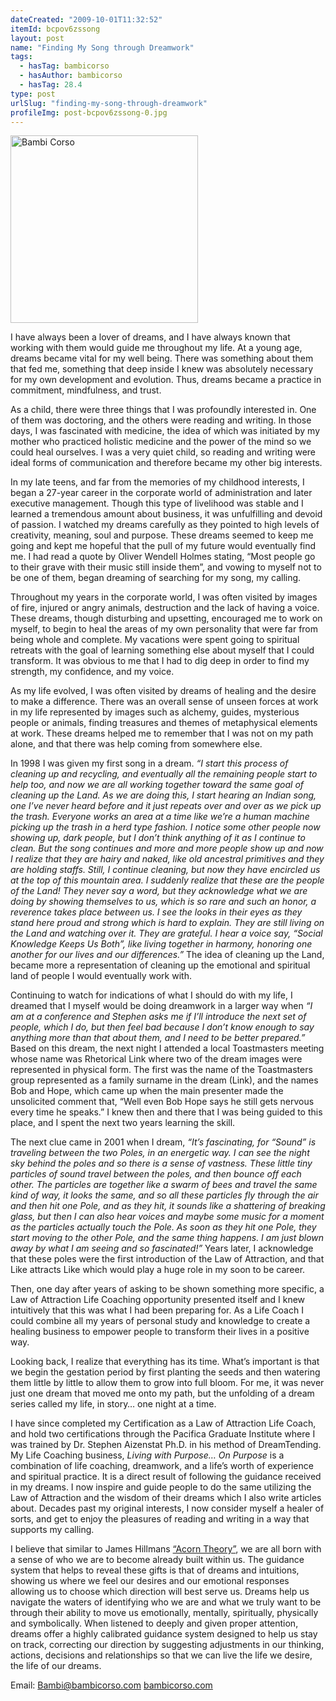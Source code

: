 ```yaml
---
dateCreated: "2009-10-01T11:32:52"
itemId: bcpov6zssong
layout: post
name: "Finding My Song through Dreamwork"
tags:
  - hasTag: bambicorso
  - hasAuthor: bambicorso
  - hasTag: 28.4
type: post
urlSlug: "finding-my-song-through-dreamwork"
profileImg: post-bcpov6zssong-0.jpg
---
```


<img src="../images/post-bcpov6zssong-0.jpg" width="300" height="auto" alt="Bambi Corso"/>

I have always been a lover of dreams, and I have always known that working with them would guide me throughout my life. At a young age, dreams became vital for my well being.  There was something about them that fed me, something that deep inside I knew was absolutely necessary for my own development and evolution. Thus, dreams became a practice in commitment, mindfulness, and trust.

As a child, there were three things that I was profoundly interested in. One of them was doctoring, and the others were reading and writing. In those days, I was fascinated with medicine, the idea of which was initiated by my mother who practiced holistic medicine and the power of the mind so we could heal ourselves. I was a very quiet child, so reading and writing were ideal forms of communication and therefore became my other big interests.

In my late teens, and far from the memories of my childhood interests, I began a 27-year career in the corporate world of administration and later executive management. Though this type of livelihood was stable and I learned a tremendous amount about business, it was unfulfilling and devoid of passion. I watched my dreams carefully as they pointed to high levels of creativity, meaning, soul and purpose. These dreams seemed to keep me going and kept me hopeful that the pull of my future would eventually find me. I had read a quote by Oliver Wendell Holmes stating, “Most people go to their grave with their music still inside them”, and vowing to myself not to be one of them, began dreaming of searching for my song, my calling.

Throughout my years in the corporate world, I was often visited by images of fire, injured or angry animals, destruction and the lack of having a voice. These dreams, though disturbing and upsetting, encouraged me to work on myself, to begin to heal the areas of my own personality that were far from being whole and complete. My vacations were spent going to spiritual retreats with the goal of learning something else about myself that I could transform. It was obvious to me that I had to dig deep in order to find my strength, my confidence, and my voice.

As my life evolved, I was often visited by dreams of healing and the desire to make a difference. There was an overall sense of unseen forces at work in my life represented by images such as alchemy, guides, mysterious people or animals, finding treasures and themes of metaphysical elements at work. These dreams helped me to remember that I was not on my path alone, and that there was help coming from somewhere else.

In 1998 I was given my first song in a dream. *“I start this process of cleaning up and recycling, and eventually all the remaining people start to help too, and now we are all working together toward the same goal of cleaning up the Land. As we are doing this, I start hearing an Indian song, one I’ve never heard before and it just repeats over and over as we pick up the trash. Everyone works an area at a time like we’re a human machine picking up the trash in a herd type fashion. I notice some other people now showing up, dark people, but I don’t think anything of it as I continue to clean. But the song continues and more and more people show up and now I realize that they are hairy and naked, like old ancestral primitives and they are holding staffs. Still, I continue cleaning, but now they have encircled us at the top of this mountain area. I suddenly realize that these are the people of the Land! They never say a word, but they acknowledge what we are doing by showing themselves to us, which is so rare and such an honor, a reverence takes place between us. I see the looks in their eyes as they stand here proud and strong which is hard to explain. They are still living on the Land and watching over it. They are grateful. I hear a voice say, “Social Knowledge Keeps Us Both”, like living together in harmony, honoring one another for our lives and our differences.”* The idea of cleaning up the Land, became more a representation of cleaning up the emotional and spiritual land of people I would eventually work with. 

Continuing to watch for indications of what I should do with my life, I dreamed that I myself would be doing dreamwork in a larger way when *“I am at a conference and Stephen asks me if I’ll introduce the next set of people, which I do, but then feel bad because I don’t know enough to say anything more than that about them, and I need to be better prepared.”* Based on this dream, the next night I attended a local Toastmasters meeting whose name was Rhetorical Link where two of the dream images were represented in physical form. The first was the name of the Toastmasters group represented as a family surname in the dream (Link), and the names Bob and Hope, which came up when the main presenter made the unsolicited comment that, “Well even Bob Hope says he still gets nervous every time he speaks.” I knew then and there that I was being guided to this place, and I spent the next two years learning the skill.

The next clue came in 2001 when I dream, *“It’s fascinating, for “Sound” is traveling between the two Poles, in an energetic way. I can see the night sky behind the poles and so there is a sense of vastness. These little tiny particles of sound travel between the poles, and then bounce off each other. The particles are together like a swarm of bees and travel the same kind of way, it looks the same, and so all these particles fly through the air and then hit one Pole, and as they hit, it sounds like a shattering of breaking glass, but then I can also hear voices and maybe some music for a moment as the particles actually touch the Pole. As soon as they hit one Pole, they start moving to the other Pole, and the same thing happens. I am just blown away by what I am seeing and so fascinated!”* Years later, I acknowledge that these poles were the first introduction of the Law of Attraction, and that Like attracts Like which would play a huge role in my soon to be career. 

Then, one day after years of asking to be shown something more specific, a Law of Attraction Life Coaching opportunity presented itself and I knew intuitively that this was what I had been preparing for. As a Life Coach I could combine all my years of personal study and knowledge to create a healing business to empower people to transform their lives in a positive way.

Looking back, I realize that everything has its time. What’s important is that we begin the gestation period by first planting the seeds and then watering them little by little to allow them to grow into full bloom. For me, it was never just one dream that moved me onto my path, but the unfolding of a dream series called my life, in story… one night at a time.

I have since completed my Certification as a Law of Attraction Life Coach, and hold two certifications through the Pacifica Graduate Institute where I was trained by Dr. Stephen Aizenstat Ph.D. in his method of DreamTending. My Life Coaching business, *Living with Purpose… On Purpose* is a combination of life coaching, dreamwork, and a life’s worth of experience and spiritual practice. It is a direct result of following the guidance received in my dreams. I now inspire and guide people to do the same utilizing the Law of Attraction and the wisdom of their dreams which I also write articles about. Decades past my original interests, I now consider myself a healer of sorts, and get to enjoy the pleasures of reading and writing in a way that supports my calling.

I believe that similar to James Hillmans [“Acorn Theory”](https://en.wikipedia.org/wiki/James_Hillman/#The_Soul.27s_Code), we are all born with a sense of who we are to become already built within us. The guidance system that helps to reveal these gifts is that of dreams and intuitions, showing us where we feel our desires and our emotional responses allowing us to choose which direction will best serve us. Dreams help us navigate the waters of identifying who we are and what we truly want to be through their ability to move us emotionally, mentally, spiritually, physically and symbolically. When listened to deeply and given proper attention, dreams offer a highly calibrated guidance system designed to help us stay on track, correcting our direction by suggesting adjustments in our thinking, actions, decisions and relationships so that we can live the life we desire, the life of our dreams. 

Email: Bambi@bambicorso.com
[bambicorso.com](http://www.bambicorso.com)




